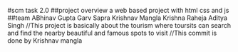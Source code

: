 #scm task 2.0
##project overview
a web based project with html css and js
##team
ABhinav Gupta
Garv Sapra
Krishnav Mangla
Krishna Raheja
Aditya Singh
//This project is basically about the tourism where toursits can search and find the nearby beautiful and famous spots to visit 
//This commit is done by Krishnav mangla
